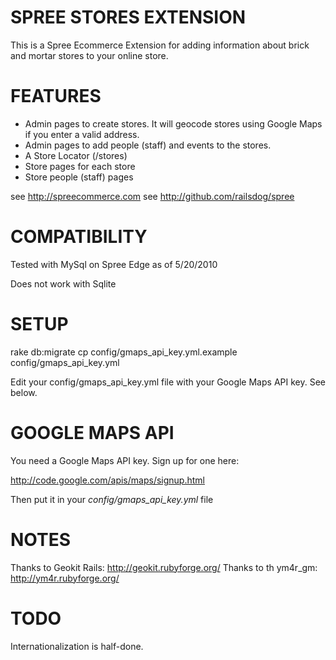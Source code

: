 SPREE STORES EXTENSION
======================

This is a Spree Ecommerce Extension for adding information about brick and mortar stores to your online store.

FEATURES
========

* Admin pages to create stores. It will geocode stores using Google Maps if you enter a valid address.
* Admin pages to add people (staff) and events to the stores.
* A Store Locator (/stores)
* Store pages for each store
* Store people (staff) pages

see http://spreecommerce.com
see http://github.com/railsdog/spree

COMPATIBILITY
=============

Tested with MySql on Spree Edge as of 5/20/2010

Does not work with Sqlite

SETUP
=====

  rake db:migrate 
  cp config/gmaps_api_key.yml.example config/gmaps_api_key.yml

  Edit your config/gmaps_api_key.yml file with your Google Maps API key. See below. 

GOOGLE MAPS API
===============

You need a Google Maps API key. Sign up for one here:

http://code.google.com/apis/maps/signup.html

Then put it in your _config/gmaps_api_key.yml_ file


NOTES
=====

Thanks to Geokit Rails: http://geokit.rubyforge.org/
Thanks to th ym4r_gm: http://ym4r.rubyforge.org/

TODO
====

Internationalization is half-done.
